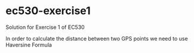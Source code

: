 # ec530-exercise1
Solution for Exercise 1 of EC530

In order to calculate the distance between two GPS points we need to use Haversine Formula
